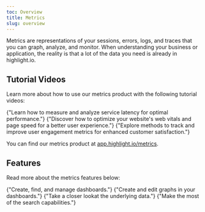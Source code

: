 ```yaml
---
toc: Overview
title: Metrics
slug: overview
---
```


<EmbeddedVideo 
  src="https://www.youtube.com/embed/Hb24x1_wDXQ"
  title="Metrics"
  allow="accelerometer; clipboard-write; encrypted-media; gyroscope; picture-in-picture; web-share"
/>

Metrics are representations of your sessions, errors, logs, and traces that you can graph, analyze, and monitor. When understanding your business or application, the reality is that a lot of the data you need is already in highlight.io.

## Tutorial Videos
Learn more about how to use our metrics product with the following tutorial videos:

<DocsCardGroup>
    <DocsCard title="How-to: Service Latency"  href="./2_metrics-tutorials/1_service-latency.md">
        {"Learn how to measure and analyze service latency for optimal performance."}
    </DocsCard>
    <DocsCard title="How-to: Web Vitals & Page Speed"  href="./2_metrics-tutorials/2_web-vitals-page-speed.md">
        {"Discover how to optimize your website's web vitals and page speed for a better user experience."}
    </DocsCard>
    <DocsCard title="How-to: User Engagement"  href="./2_metrics-tutorials/3_user-engagement.md">
        {"Explore methods to track and improve user engagement metrics for enhanced customer satisfaction."}
    </DocsCard>
</DocsCardGroup>

You can find our metrics product at [app.highlight.io/metrics](https://app.highlight.io/metrics).

## Features

Read more about the metrics features below:

<DocsCardGroup>
    <DocsCard title="Dashboard management."  href="./dashboard-management.md">
        {"Create, find, and manage dashboards."}
    </DocsCard>
    <DocsCard title="Creating / editing a graph."  href="./graphing.md">
        {"Create and edit graphs in your dashboards."}
    </DocsCard>
    <DocsCard title="Drilldown" href="./drilldown.md">
        {"Take a closer lookat the underlying data."}
    </DocsCard>
    <DocsCard title="Search" href="../3_general_features/search.md">
        {"Make the most of the search capabilities."}
    </DocsCard>
</DocsCardGroup>
